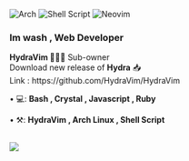 ![Arch](https://img.shields.io/badge/Arch%20Linux-1793D1?logo=arch-linux&logoColor=fff&style=for-the-badge)
![Shell Script](https://img.shields.io/badge/shell_script-%23121011.svg?style=for-the-badge&logo=gnu-bash&logoColor=white)
![Neovim](https://img.shields.io/badge/NeoVim-%2357A143.svg?&style=for-the-badge&logo=neovim&logoColor=white)


### Im wash , Web Developer <img src="" width="3px">

<p align="left"> 
  <b>HydraVim 👨🏻‍💻</b> Sub-owner <br>
  Download new release of <b>Hydra</b> 📥<br>
        Link : https://github.com/HydraVim/HydraVim
</p>

<p align="left">
• 💻: <strong> Bash , Crystal , Javascript , Ruby</strong>
</p>

<p align="left">
• ⚒: <strong>HydraVim , Arch Linux , Shell Script </strong>
 </p>
 <br />
<a href = ""><img src="https://www.codewars.com/users/washonrails/badges/large" min-width="200px" max-width="200px"></a>
